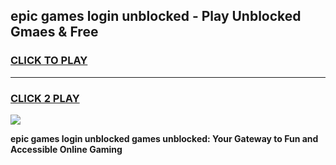 
## epic games login unblocked - Play Unblocked Gmaes & Free
<h3>
<a href="https://premium.freeplayer.one?title=epic_games_login_unblocked&ref=20F">CLICK TO PLAY</a></h3>
<hr>

<h3>
<a href="https://premium.freeplayer.one?title=epic_games_login_unblocked&ref=20F">CLICK 2 PLAY</a>
  
</h3>

<a href="https://premium.freeplayer.one?title=epic_games_login_unblocked&ref=20F/"><img src="https://clearcache.store/games.png"></a>


**epic games login unblocked games unblocked: Your Gateway to Fun and Accessible Online Gaming**
